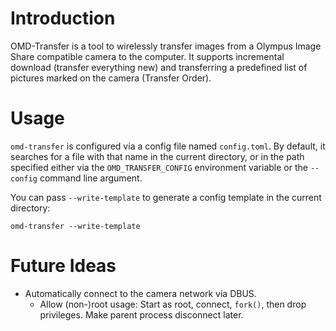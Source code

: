# Introduction

OMD-Transfer is a tool to wirelessly transfer images from a Olympus
Image Share compatible camera to the computer. It supports incremental
download (transfer everything new) and transferring a predefined list
of pictures marked on the camera (Transfer Order).

# Usage

`omd-transfer` is configured via a config file named `config.toml`. By
default, it searches for a file with that name in the current
directory, or in the path specified either via the
`OMD_TRANSFER_CONFIG` environment variable or the `--config` command
line argument.

You can pass `--write-template` to generate a config template in the
current directory:

```
omd-transfer --write-template
```

# Future Ideas

- Automatically connect to the camera network via DBUS.
    - Allow (non-)root usage: Start as root, connect, `fork()`, then
      drop privileges. Make parent process disconnect later.
